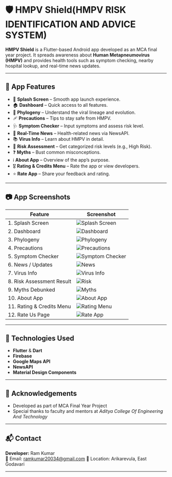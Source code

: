 # 🛡️ HMPV Shield(HMPV RISK IDENTIFICATION AND ADVICE SYSTEM)

**HMPV Shield** is a Flutter-based Android app developed as an MCA final year project. It spreads awareness about **Human Metapneumovirus (HMPV)** and provides health tools such as symptom checking, nearby hospital lookup, and real-time news updates.

---

## 📱 App Features

- 🧬 **Splash Screen** – Smooth app launch experience.
- 🏠 **Dashboard** – Quick access to all features.
- 🔬 **Phylogeny** – Understand the viral lineage and evolution.
- 🩹 **Precautions** – Tips to stay safe from HMPV.
- 🩺 **Symptom Checker** – Input symptoms and assess risk level.
- 📰 **Real-Time News** – Health-related news via NewsAPI.
- 📚 **Virus Info** – Learn about HMPV in detail.
- 🚨 **Risk Assessment** – Get categorized risk levels (e.g., High Risk).
- ❓ **Myths** – Bust common misconceptions.
- ℹ️ **About App** – Overview of the app’s purpose.
- 🎖️ **Rating & Credits Menu** – Rate the app or view developers.
- ⭐ **Rate App** – Share your feedback and rating.

---

## 📷 App Screenshots

| Feature | Screenshot |
|--------|-------------|
| 1. Splash Screen | ![Splash Screen](images/splash_screen.jpg) |
| 2. Dashboard | ![Dashboard](images/Dashboard.jpg) |
| 3. Phylogeny | ![Phylogeny](images/phylogony.jpg) |
| 4. Precautions | ![Precautions](images/precautions.jpg) |
| 5. Symptom Checker | ![Symptom Checker](images/Symptom%20checker.jpg) |
| 6. News / Updates | ![News](images/Updates_Screen.jpg) |
| 7. Virus Info | ![Virus Info](images/Virus_Info.jpg) |
| 8. Risk Assessment Result | ![Risk](images/Hmpv%20risk%20assesment.jpg) |
| 9. Myths Debunked | ![Myths](images/Myths_screen.jpg) |
| 10. About App | ![About App](images/About%20App.jpg) |
| 11. Rating & Credits Menu | ![Rating Menu](images/Rating%20&%20Credits%20Menu.jpg) |
| 12. Rate Us Page | ![Rate App](images/Rating%20app.jpg) |

---

## 🚀 Technologies Used

- **Flutter** & **Dart**
- **Firebase**
- **Google Maps API**
- **NewsAPI**
- **Material Design Components**

---

## 🙌 Acknowledgements

- Developed as part of MCA Final Year Project  
- Special thanks to faculty and mentors at *Aditya College Of Engineering And Technology*

---

## 📬 Contact

**Developer:** Ram Kumar  
📧 Email: ramkumar20034@gmail.com 
📍 Location: Arikarevula, East Godavari

---
